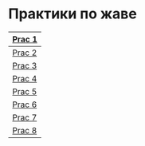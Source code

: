 # Практики по жаве

| [Prac 1](https://github.com/Derev005/Java/blob/main/prac_1/explanation.md) |
| -------------------------------------------------------------------------- |
| [Prac 2](https://github.com/Derev005/Java/blob/main/prac_2/explanation.md) |
| [Prac 3](https://github.com/Derev005/Java/blob/main/prac_3/explanation.md) |
| [Prac 4](https://github.com/Derev005/Java/blob/main/prac_4/explanation.md) |
| [Prac 5](https://github.com/Derev005/Java/blob/main/prac_5/explanation.md) |
| [Prac 6](https://github.com/Derev005/Java/blob/main/prac_6/explanation.md) |
| [Prac 7](https://github.com/Derev005/Java/blob/main/prac_7/explanation.md) |
| [Prac 8]() |
